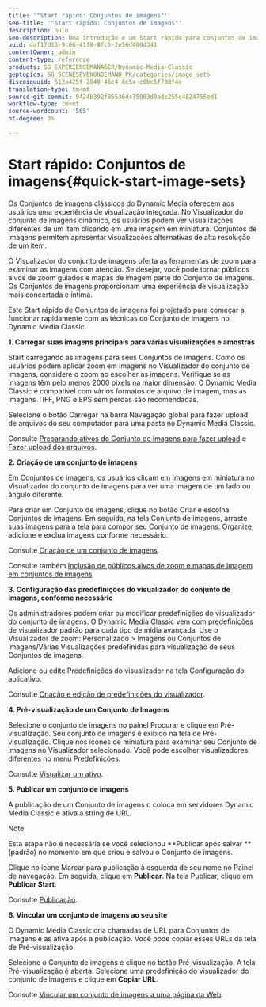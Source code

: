 ```yaml
---
title: '"Start rápido: Conjuntos de imagens"'
seo-title: '"Start rápido: Conjuntos de imagens"'
description: nulo
seo-description: Uma introdução e um Start rápido para conjuntos de imagens para ajudá-lo a começar a trabalhar rapidamente com as técnicas do Conjunto de imagens.
uuid: daf17d13-9c06-41f0-8fc5-2e56d460d341
contentOwner: admin
content-type: reference
products: SG_EXPERIENCEMANAGER/Dynamic-Media-Classic
geptopics: SG_SCENESEVENONDEMAND_PK/categories/image_sets
discoiquuid: 612a425f-2840-46c4-8e5a-c0bc5f738f4e
translation-type: tm+mt
source-git-commit: 9424b392f85536dc75083d0ade255e4824755ed1
workflow-type: tm+mt
source-wordcount: '565'
ht-degree: 3%

---
```



# Start rápido: Conjuntos de imagens{#quick-start-image-sets}

Os Conjuntos de imagens clássicos do Dynamic Media oferecem aos usuários uma experiência de visualização integrada. No Visualizador do conjunto de imagens dinâmico, os usuários podem ver visualizações diferentes de um item clicando em uma imagem em miniatura. Conjuntos de imagens permitem apresentar visualizações alternativas de alta resolução de um item.

O Visualizador do conjunto de imagens oferta as ferramentas de zoom para examinar as imagens com atenção. Se desejar, você pode tornar públicos alvos de zoom guiados e mapas de imagem parte do Conjunto de imagens. Os Conjuntos de imagens proporcionam uma experiência de visualização mais concertada e íntima.

Este Start rápido de Conjuntos de imagens foi projetado para começar a funcionar rapidamente com as técnicas do Conjunto de imagens no Dynamic Media Classic.

**1. Carregar suas imagens principais para várias visualizações e amostras**

Start carregando as imagens para seus Conjuntos de imagens. Como os usuários podem aplicar zoom em imagens no Visualizador do conjunto de imagens, considere o zoom ao escolher as imagens. Verifique se as imagens têm pelo menos 2000 pixels na maior dimensão. O Dynamic Media Classic é compatível com vários formatos de arquivo de imagem, mas as imagens TIFF, PNG e EPS sem perdas são recomendadas.

Selecione o botão Carregar na barra Navegação global para fazer upload de arquivos do seu computador para uma pasta no Dynamic Media Classic.

Consulte [Preparando ativos do Conjunto de imagens para fazer upload](preparing-image-set-assets-upload.md#preparing-image-set-assets-for-upload) e [Fazer upload dos arquivos](uploading-files.md#uploading-your-files).

**2. Criação de um conjunto de imagens**

Em Conjuntos de imagens, os usuários clicam em imagens em miniatura no Visualizador do conjunto de imagens para ver uma imagem de um lado ou ângulo diferente.

Para criar um Conjunto de imagens, clique no botão Criar e escolha Conjuntos de imagens. Em seguida, na tela Conjunto de imagens, arraste suas imagens para a tela para compor seu Conjunto de imagens. Organize, adicione e exclua imagens conforme necessário.

Consulte [Criação de um conjunto de imagens](creating-image-set.md#creating-an-image-set).

Consulte também [Inclusão de públicos alvos de zoom e mapas de imagem em conjuntos de imagens](including-zoom-targets-image-maps.md#including-zoom-targets-and-image-maps-in-image-sets)

**3. Configuração das predefinições do visualizador do conjunto de imagens, conforme necessário**

Os administradores podem criar ou modificar predefinições do visualizador do conjunto de imagens. O Dynamic Media Classic vem com predefinições de visualizador padrão para cada tipo de mídia avançada. Use o Visualizador de zoom: Personalizado > Imagens ou Conjuntos de imagens/Várias Visualizações predefinidas para visualização de seus Conjuntos de imagens.

Adicione ou edite Predefinições do visualizador na tela Configuração do aplicativo.

Consulte [Criação e edição de predefinições do visualizador](application-setup.md#adding-and-editing-viewer-presets).

**4. Pré-visualização de um Conjunto de Imagens**

Selecione o conjunto de imagens no painel Procurar e clique em Pré-visualização. Seu conjunto de imagens é exibido na tela de Pré-visualização. Clique nos ícones de miniatura para examinar seu Conjunto de imagens no Visualizador selecionado. Você pode escolher visualizadores diferentes no menu Predefinições.

Consulte [Visualizar um ativo](previewing-asset.md#previewing-an-asset).

**5. Publicar um conjunto de imagens**

A publicação de um Conjunto de imagens o coloca em servidores Dynamic Media Classic e ativa a string de URL.

>[!NOTE]
>
>Esta etapa não é necessária se você selecionou **Publicar após salvar ** (padrão) no momento em que criou e salvou o Conjunto de imagens.

Clique no ícone Marcar para publicação à esquerda de seu nome no Painel de navegação. Em seguida, clique em **Publicar**. Na tela Publicar, clique em **Publicar Start**.

Consulte [Publicação](publishing-files.md#publishing-files).

**6. Vincular um conjunto de imagens ao seu site**

O Dynamic Media Classic cria chamadas de URL para Conjuntos de imagens e as ativa após a publicação. Você pode copiar esses URLs da tela de Pré-visualização.

Selecione o Conjunto de imagens e clique no botão Pré-visualização. A tela Pré-visualização é aberta. Selecione uma predefinição do visualizador do conjunto de imagens e clique em **Copiar URL**.

Consulte [Vincular um conjunto de imagens a uma página da Web](linking-image-set-web-page.md#linking-an-image-set-to-a-web-page).
